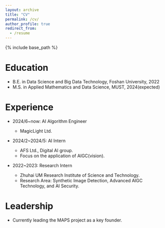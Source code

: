 ```yaml
---
layout: archive
title: "CV"
permalink: /cv/
author_profile: true
redirect_from:
  - /resume
---
```


{% include base_path %}

Education
======
* B.E. in Data Science and Big Data Technology, Foshan University, 2022
* M.S. in Applied Mathematics and Data Science, MUST, 2024(expected)

Experience
======
* 2024/6~now: AI Algorithm Engineer
  * MagicLight Ltd.

* 2024/2~2024/5: AI Intern
  * AFS Ltd., Digital AI group.
  * Focus on the application of AIGC(vision).
  
* 2022~2023: Research Intern
  * Zhuhai UM Research Institute of Science and Technology.
  * Research Area: Synthetic Image Detection, Advanced AIGC Technology, and AI Security.

Leadership
======
* Currently leading the MAPS project as a key founder.
